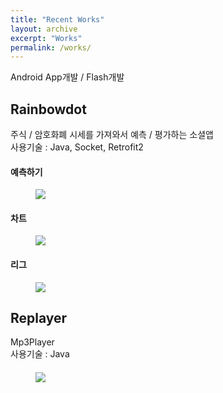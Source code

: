 ```yaml
---
title: "Recent Works"
layout: archive
excerpt: "Works"
permalink: /works/
---
```


Android App개발 / Flash개발


## Rainbowdot
주식 / 암호화폐 시세를 가져와서 예측 / 평가하는 소셜앱  
사용기술 : Java, Socket, Retrofit2
#### 예측하기
<figure>
	<img src="/assets/images/works/rainbowdot_pred.gif">
</figure>

#### 차트
<figure>
	<img src="/assets/images/works/rainbowdot_chart.gif">
</figure>

#### 리그 
<figure>
	<img src="/assets/images/works/rainbowdot_league.gif">
</figure>

## Replayer
Mp3Player  
사용기술 : Java
#### 
<figure>
	<img src="/assets/images/works/replayer.gif">
</figure>
